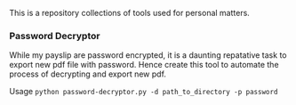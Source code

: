 This is a repository collections of tools used for personal matters. 

### Password Decryptor
While my payslip are password encrypted, it is a daunting repatative task to export new pdf file with password. Hence create this tool to automate the process of decrypting and export new pdf. 

Usage
`python password-decryptor.py -d path_to_directory -p password` 
